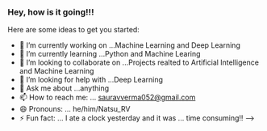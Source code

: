 ### Hey, how is it going!!!


Here are some ideas to get you started:

- 🔭 I’m currently working on ...Machine Learning and Deep Learning
- 🌱 I’m currently learning ...Python and Machine Learing 
- 👯 I’m looking to collaborate on ...Projects realted to Artificial Intelligence and Machine Learning
- 🤔 I’m looking for help with ...Deep Learning 
- 💬 Ask me about ...anything
- 📫 How to reach me: ... sauravverma052@gmail.com
- 😄 Pronouns: ... he/him/Natsu_RV
- ⚡ Fun fact: ... I ate a clock yesterday and it was ... time consuming!!
-->
